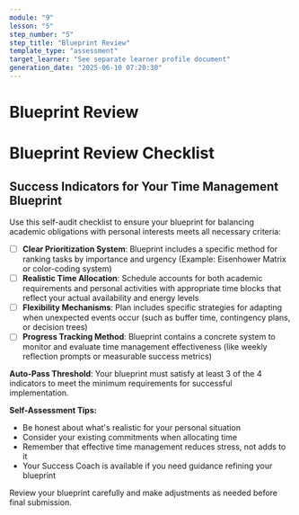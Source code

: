 ```yaml
---
module: "9"
lesson: "5"
step_number: "5"
step_title: "Blueprint Review"
template_type: "assessment"
target_learner: "See separate learner profile document"
generation_date: "2025-06-10 07:20:30"
---
```


# Blueprint Review

# Blueprint Review Checklist

## Success Indicators for Your Time Management Blueprint

Use this self-audit checklist to ensure your blueprint for balancing academic obligations with personal interests meets all necessary criteria:

- [ ] **Clear Prioritization System**: Blueprint includes a specific method for ranking tasks by importance and urgency (Example: Eisenhower Matrix or color-coding system)
- [ ] **Realistic Time Allocation**: Schedule accounts for both academic requirements and personal activities with appropriate time blocks that reflect your actual availability and energy levels
- [ ] **Flexibility Mechanisms**: Plan includes specific strategies for adapting when unexpected events occur (such as buffer time, contingency plans, or decision trees)
- [ ] **Progress Tracking Method**: Blueprint contains a concrete system to monitor and evaluate time management effectiveness (like weekly reflection prompts or measurable success metrics)

**Auto-Pass Threshold**: Your blueprint must satisfy at least 3 of the 4 indicators to meet the minimum requirements for successful implementation.

**Self-Assessment Tips:**
* Be honest about what's realistic for your personal situation
* Consider your existing commitments when allocating time
* Remember that effective time management reduces stress, not adds to it
* Your Success Coach is available if you need guidance refining your blueprint

Review your blueprint carefully and make adjustments as needed before final submission.